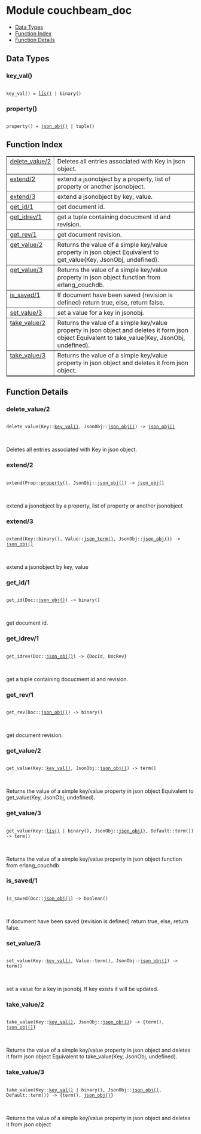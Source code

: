 

# Module couchbeam_doc #
* [Data Types](#types)
* [Function Index](#index)
* [Function Details](#functions)

<a name="types"></a>

## Data Types ##




### <a name="type-key_val">key_val()</a> ###


<pre><code>
key_val() = <a href="#type-lis">lis()</a> | binary()
</code></pre>




### <a name="type-property">property()</a> ###


<pre><code>
property() = <a href="#type-json_obj">json_obj()</a> | tuple()
</code></pre>

<a name="index"></a>

## Function Index ##


<table width="100%" border="1" cellspacing="0" cellpadding="2" summary="function index"><tr><td valign="top"><a href="#delete_value-2">delete_value/2</a></td><td>Deletes all entries associated with Key in json object.</td></tr><tr><td valign="top"><a href="#extend-2">extend/2</a></td><td>extend a jsonobject by a property, list of property or another jsonobject.</td></tr><tr><td valign="top"><a href="#extend-3">extend/3</a></td><td>extend a jsonobject by key, value.</td></tr><tr><td valign="top"><a href="#get_id-1">get_id/1</a></td><td>get document id.</td></tr><tr><td valign="top"><a href="#get_idrev-1">get_idrev/1</a></td><td>get  a tuple containing docucment id and revision.</td></tr><tr><td valign="top"><a href="#get_rev-1">get_rev/1</a></td><td>get document revision.</td></tr><tr><td valign="top"><a href="#get_value-2">get_value/2</a></td><td>Returns the value of a simple key/value property in json object
Equivalent to get_value(Key, JsonObj, undefined).</td></tr><tr><td valign="top"><a href="#get_value-3">get_value/3</a></td><td>Returns the value of a simple key/value property in json object
function from erlang_couchdb.</td></tr><tr><td valign="top"><a href="#is_saved-1">is_saved/1</a></td><td>If document have been saved (revision is defined) return true,
else, return false.</td></tr><tr><td valign="top"><a href="#set_value-3">set_value/3</a></td><td>set a value for a key in jsonobj.</td></tr><tr><td valign="top"><a href="#take_value-2">take_value/2</a></td><td>Returns the value of a simple key/value property in json object and deletes
it form json object
Equivalent to take_value(Key, JsonObj, undefined).</td></tr><tr><td valign="top"><a href="#take_value-3">take_value/3</a></td><td>Returns the value of a simple key/value property in json object and deletes
it from json object.</td></tr></table>


<a name="functions"></a>

## Function Details ##

<a name="delete_value-2"></a>

### delete_value/2 ###

<pre><code>
delete_value(Key::<a href="#type-key_val">key_val()</a>, JsonObj::<a href="#type-json_obj">json_obj()</a>) -&gt; <a href="#type-json_obj">json_obj()</a>
</code></pre>
<br />

Deletes all entries associated with Key in json object.

<a name="extend-2"></a>

### extend/2 ###

<pre><code>
extend(Prop::<a href="#type-property">property()</a>, JsonObj::<a href="#type-json_obj">json_obj()</a>) -&gt; <a href="#type-json_obj">json_obj()</a>
</code></pre>
<br />

extend a jsonobject by a property, list of property or another jsonobject

<a name="extend-3"></a>

### extend/3 ###

<pre><code>
extend(Key::binary(), Value::<a href="#type-json_term">json_term()</a>, JsonObj::<a href="#type-json_obj">json_obj()</a>) -&gt; <a href="#type-json_obj">json_obj()</a>
</code></pre>
<br />

extend a jsonobject by key, value

<a name="get_id-1"></a>

### get_id/1 ###

<pre><code>
get_id(Doc::<a href="#type-json_obj">json_obj()</a>) -&gt; binary()
</code></pre>
<br />

get document id.

<a name="get_idrev-1"></a>

### get_idrev/1 ###

<pre><code>
get_idrev(Doc::<a href="#type-json_obj">json_obj()</a>) -&gt; {DocId, DocRev}
</code></pre>
<br />

get  a tuple containing docucment id and revision.

<a name="get_rev-1"></a>

### get_rev/1 ###

<pre><code>
get_rev(Doc::<a href="#type-json_obj">json_obj()</a>) -&gt; binary()
</code></pre>
<br />

get document revision.

<a name="get_value-2"></a>

### get_value/2 ###

<pre><code>
get_value(Key::<a href="#type-key_val">key_val()</a>, JsonObj::<a href="#type-json_obj">json_obj()</a>) -&gt; term()
</code></pre>
<br />

Returns the value of a simple key/value property in json object
Equivalent to get_value(Key, JsonObj, undefined).

<a name="get_value-3"></a>

### get_value/3 ###

<pre><code>
get_value(Key::<a href="#type-lis">lis()</a> | binary(), JsonObj::<a href="#type-json_obj">json_obj()</a>, Default::term()) -&gt; term()
</code></pre>
<br />

Returns the value of a simple key/value property in json object
function from erlang_couchdb

<a name="is_saved-1"></a>

### is_saved/1 ###

<pre><code>
is_saved(Doc::<a href="#type-json_obj">json_obj()</a>) -&gt; boolean()
</code></pre>
<br />

If document have been saved (revision is defined) return true,
else, return false.

<a name="set_value-3"></a>

### set_value/3 ###

<pre><code>
set_value(Key::<a href="#type-key_val">key_val()</a>, Value::term(), JsonObj::<a href="#type-json_obj">json_obj()</a>) -&gt; term()
</code></pre>
<br />

set a value for a key in jsonobj. If key exists it will be updated.

<a name="take_value-2"></a>

### take_value/2 ###

<pre><code>
take_value(Key::<a href="#type-key_val">key_val()</a>, JsonObj::<a href="#type-json_obj">json_obj()</a>) -&gt; {term(), <a href="#type-json_obj">json_obj()</a>}
</code></pre>
<br />

Returns the value of a simple key/value property in json object and deletes
it form json object
Equivalent to take_value(Key, JsonObj, undefined).

<a name="take_value-3"></a>

### take_value/3 ###

<pre><code>
take_value(Key::<a href="#type-key_val">key_val()</a> | binary(), JsonObj::<a href="#type-json_obj">json_obj()</a>, Default::term()) -&gt; {term(), <a href="#type-json_obj">json_obj()</a>}
</code></pre>
<br />

Returns the value of a simple key/value property in json object and deletes
it from json object

